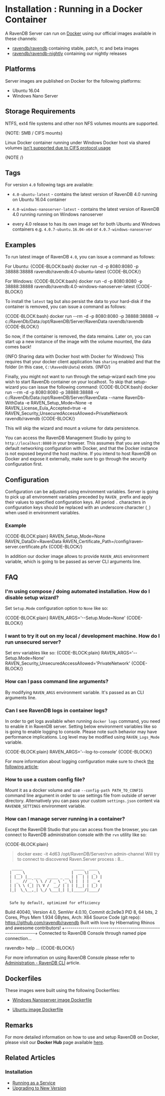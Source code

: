 # Installation : Running in a Docker Container

A RavenDB Server can run on [Docker](https://www.docker.com/) using our official images available in these channels:

- [ravendb/ravendb](https://hub.docker.com/r/ravendb/ravendb/) containing stable, patch, rc and beta images
- [ravendb/ravendb-nightly](https://hub.docker.com/r/ravendb/ravendb-nightly/) containing our nightly releases

## Platforms

Server images are published on Docker for the following platforms:

- Ubuntu 16.04
- Windows Nano Server

## Storage Requirements

NTFS, ext4 file systems and other non NFS volumes mounts are supported.

{NOTE: SMB / CIFS mounts}

Linux Docker container running under Windows Docker host via shared volumes [isn't supported due to CIFS protocol usage](../../start/installation/deployment-considerations#storage-considerations) 

{NOTE /}

## Tags

For version `4.0` following tags are available:

- `4.0-ubuntu-latest` - contains the latest version of RavenDB 4.0 running on Ubuntu 16.04 container

- `4.0-windows-nanoserver-latest` - contains the latest version of RavenDB 4.0 running running on Windows nanoserver

- every 4.0 release to has its own image set for both Ubuntu and Windows containers e.g. `4.0.7-ubuntu.16.04-x64` or `4.0.7-windows-nanoserver`


## Examples

To run latest image of RavenDB `4.0`, you can issue a command as follows:

For Ubuntu:
{CODE-BLOCK:bash}
docker run -d -p 8080:8080 -p 38888:38888 ravendb/ravendb:4.0-ubuntu-latest
{CODE-BLOCK/}

For Windows:
{CODE-BLOCK:bash}
docker run -d -p 8080:8080 -p 38888:38888 ravendb/ravendb:4.0-windows-nanoserver-latest
{CODE-BLOCK/}

To install the `latest` tag but also persist the data to your hard-disk if the container is removed, you can issue a command as follows:

{CODE-BLOCK:bash}
docker run --rm -d -p 8080:8080 -p 38888:38888 -v c:/RavenDb/Data:/opt/RavenDB/Server/RavenData ravendb/ravendb
{CODE-BLOCK/}

So now, if the container is removed, the data remains. Later on, you can start up a new instance of the image with the volume mounted, the data comes back!

{INFO Sharing data with Docker host with Docker for Windows}
This requires that your docker client application has `sharing` enabled and that the folder (in this case, `C:\RavenDb\Data`) exists. 
{INFO/}


Finally, you might not want to run through the setup-wizard each time you wish to start RavenDb container on your localhost. To skip that setup-wizard you can issue the following command:
{CODE-BLOCK:bash}
docker run --rm -d -p 8080:8080 -p 38888:38888 -v c:/RavenDb/Data:/opt/RavenDB/Server/RavenData --name RavenDb-WithData -e RAVEN_Setup_Mode=None -e RAVEN_License_Eula_Accepted=true -e RAVEN_Security_UnsecuredAccessAllowed=PrivateNetwork ravendb/ravendb
{CODE-BLOCK/}

This will skip the wizard and mount a volume for data persistence.

You can access the RavenDB Management Studio by going to `http://localhost:8080` in your browser. This assumes that you are using the default networking configuration with Docker, and that the Docker instance is not exposed beyond the host machine. If you intend to host RavenDB on Docker and expose it externally, make sure to go through the security configuration first.

## Configuration

Configuration can be adjusted using environment variables. Server is going to pick up all environment variables preceded by `RAVEN_` prefix and apply their values to specified configuration keys. All period `.` characters in configuration keys should be replaced with an underscore character (`_`) when used in environment variables.

### Example

{CODE-BLOCK:plain}
RAVEN_Setup_Mode=None
RAVEN_DataDir=RavenData
RAVEN_Certificate_Path=/config/raven-server.certificate.pfx
{CODE-BLOCK/}

In addition our docker image allows to provide `RAVEN_ARGS` environment variable, which is going to be passed as server CLI arguments line.

## FAQ

### I'm using compose / doing automated installation. How do I disable setup wizard?
    
Set `Setup.Mode` configuration option to `None` like so:

{CODE-BLOCK:plain}
RAVEN_ARGS='--Setup.Mode=None'
{CODE-BLOCK/}

### I want to try it out on my local / development machine. How do I run unsecured server?

Set env variables like so:
{CODE-BLOCK:plain}
RAVEN_ARGS='--Setup.Mode=None'
RAVEN_Security_UnsecuredAccessAllowed='PrivateNetwork'
{CODE-BLOCK/}

### How can I pass command line arguments?

By modifying `RAVEN_ARGS` environment variable. It's passed as an CLI arguments line.

### Can I see RavenDB logs in container logs?

In order to get logs available when running `docker logs` command, you need to enable it in RavenDB server. Setting below environment variables like so is going to enable logging to console. Please note such behavior may have performance implications. Log level may be modified using `RAVEN_Logs_Mode` variable. 

{CODE-BLOCK:plain}
RAVEN_ARGS='--log-to-console'
{CODE-BLOCK/}

For more information about logging configuration make sure to check [the following article](../../server/configuration/logs-configuration);

### How to use a custom config file?

Mount it as a docker volume and use `--config-path PATH_TO_CONFIG` command line argument in order to use settings file from outside of server directory. Alternatively you can pass your custom `settings.json` content via `RAVENDB_SETTINGS` environment variable.

### How can I manage server running in a container?

Except the RavenDB Studio that you can access from the browser, you can connect to RavenDB administration console with the `rvn` utility like so:

{CODE-BLOCK:plain}
> docker exec -it 4d63 /opt/RavenDB/Server/rvn admin-channel
Will try to connect to discovered Raven.Server process : 8...

       _____                       _____  ____
      |  __ \                     |  __ \|  _ \
      | |__) |__ ___   _____ _ __ | |  | | |_) |
      |  _  // _` \ \ / / _ \ '_ \| |  | |  _ <
      | | \ \ (_| |\ V /  __/ | | | |__| | |_) |
      |_|  \_\__,_| \_/ \___|_| |_|_____/|____/


      Safe by default, optimized for efficiency

 Build 40040, Version 4.0, SemVer 4.0.10, Commit dc2e9e3
 PID 8, 64 bits, 2 Cores, Phys Mem 1.934 GBytes, Arch: X64
 Source Code (git repo): https://github.com/ravendb/ravendb
 Built with love by Hibernating Rhinos and awesome contributors!
+---------------------------------------------------------------+
Connected to RavenDB Console through named pipe connection...

ravendb> help
...
{CODE-BLOCK/}

For more information on using RavenDB Console please refer to [Administration - RavenDB CLI](../../server/administration/cli) article.

## Dockerfiles

These images were built using the following Dockerfiles:

- [Windows Nanoserver image Dockerfile](https://github.com/ravendb/ravendb/blob/v4.0/docker/ravendb-nanoserver/Dockerfile)

- [Ubuntu image Dockerfile](https://github.com/ravendb/ravendb/blob/v4.0/docker/ravendb-ubuntu/Dockerfile)

## Remarks

For more detailed information on how to use and setup RavenDB on Docker, please visit our **Docker Hub** page available [here](https://hub.docker.com/r/ravendb/ravendb/).

## Related Articles

### Installation

- [Running as a Service](../../start/installation/running-as-service)
- [Upgrading to New Version](../../start/installation/upgrading-to-new-version)
